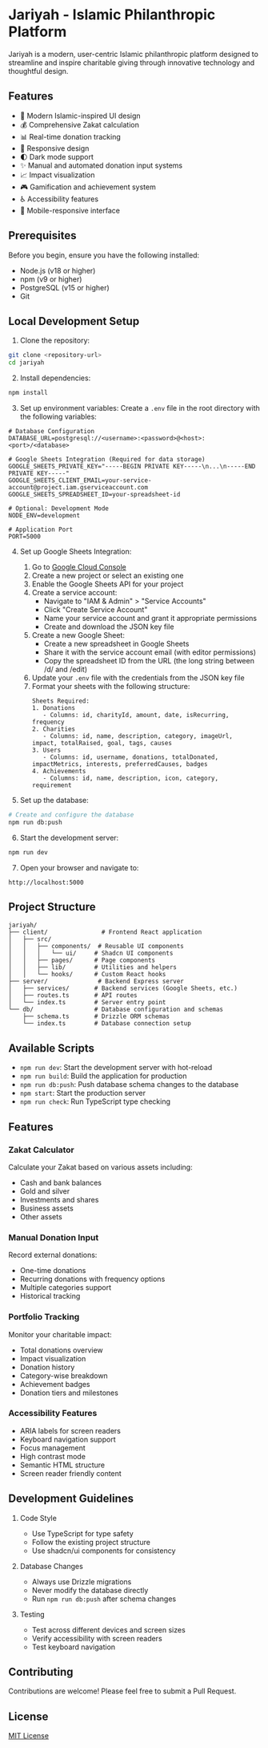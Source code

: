 # Jariyah - Islamic Philanthropic Platform

Jariyah is a modern, user-centric Islamic philanthropic platform designed to streamline and inspire charitable giving through innovative technology and thoughtful design.

## Features

- 🌙 Modern Islamic-inspired UI design
- 💰 Comprehensive Zakat calculation
- 📊 Real-time donation tracking
- 📱 Responsive design
- 🌓 Dark mode support
- ✨ Manual and automated donation input systems
- 📈 Impact visualization
- 🎮 Gamification and achievement system
- ♿ Accessibility features
- 📱 Mobile-responsive interface

## Prerequisites

Before you begin, ensure you have the following installed:
- Node.js (v18 or higher)
- npm (v9 or higher)
- PostgreSQL (v15 or higher)
- Git

## Local Development Setup

1. Clone the repository:
```bash
git clone <repository-url>
cd jariyah
```

2. Install dependencies:
```bash
npm install
```

3. Set up environment variables:
Create a `.env` file in the root directory with the following variables:
```env
# Database Configuration
DATABASE_URL=postgresql://<username>:<password>@<host>:<port>/<database>

# Google Sheets Integration (Required for data storage)
GOOGLE_SHEETS_PRIVATE_KEY="-----BEGIN PRIVATE KEY-----\n...\n-----END PRIVATE KEY-----"
GOOGLE_SHEETS_CLIENT_EMAIL=your-service-account@project.iam.gserviceaccount.com
GOOGLE_SHEETS_SPREADSHEET_ID=your-spreadsheet-id

# Optional: Development Mode
NODE_ENV=development

# Application Port
PORT=5000
```

4. Set up Google Sheets Integration:
   1. Go to [Google Cloud Console](https://console.cloud.google.com)
   2. Create a new project or select an existing one
   3. Enable the Google Sheets API for your project
   4. Create a service account:
      - Navigate to "IAM & Admin" > "Service Accounts"
      - Click "Create Service Account"
      - Name your service account and grant it appropriate permissions
      - Create and download the JSON key file
   5. Create a new Google Sheet:
      - Create a new spreadsheet in Google Sheets
      - Share it with the service account email (with editor permissions)
      - Copy the spreadsheet ID from the URL (the long string between /d/ and /edit)
   6. Update your `.env` file with the credentials from the JSON key file
   7. Format your sheets with the following structure:
      ```
      Sheets Required:
      1. Donations
         - Columns: id, charityId, amount, date, isRecurring, frequency
      2. Charities
         - Columns: id, name, description, category, imageUrl, impact, totalRaised, goal, tags, causes
      3. Users
         - Columns: id, username, donations, totalDonated, impactMetrics, interests, preferredCauses, badges
      4. Achievements
         - Columns: id, name, description, icon, category, requirement
      ```

5. Set up the database:
```bash
# Create and configure the database
npm run db:push
```

6. Start the development server:
```bash
npm run dev
```

7. Open your browser and navigate to:
```
http://localhost:5000
```

## Project Structure

```
jariyah/
├── client/               # Frontend React application
│   ├── src/
│   │   ├── components/  # Reusable UI components
│   │   │   └── ui/     # Shadcn UI components
│   │   ├── pages/      # Page components
│   │   ├── lib/        # Utilities and helpers
│   │   └── hooks/      # Custom React hooks
├── server/              # Backend Express server
│   ├── services/       # Backend services (Google Sheets, etc.)
│   ├── routes.ts       # API routes
│   └── index.ts        # Server entry point
└── db/                 # Database configuration and schemas
    ├── schema.ts       # Drizzle ORM schemas
    └── index.ts        # Database connection setup
```

## Available Scripts

- `npm run dev`: Start the development server with hot-reload
- `npm run build`: Build the application for production
- `npm run db:push`: Push database schema changes to the database
- `npm start`: Start the production server
- `npm run check`: Run TypeScript type checking

## Features

### Zakat Calculator
Calculate your Zakat based on various assets including:
- Cash and bank balances
- Gold and silver
- Investments and shares
- Business assets
- Other assets

### Manual Donation Input
Record external donations:
- One-time donations
- Recurring donations with frequency options
- Multiple categories support
- Historical tracking

### Portfolio Tracking
Monitor your charitable impact:
- Total donations overview
- Impact visualization
- Donation history
- Category-wise breakdown
- Achievement badges
- Donation tiers and milestones

### Accessibility Features
- ARIA labels for screen readers
- Keyboard navigation support
- Focus management
- High contrast mode
- Semantic HTML structure
- Screen reader friendly content

## Development Guidelines

1. Code Style
   - Use TypeScript for type safety
   - Follow the existing project structure
   - Use shadcn/ui components for consistency

2. Database Changes
   - Always use Drizzle migrations
   - Never modify the database directly
   - Run `npm run db:push` after schema changes

3. Testing
   - Test across different devices and screen sizes
   - Verify accessibility with screen readers
   - Test keyboard navigation

## Contributing

Contributions are welcome! Please feel free to submit a Pull Request.

## License

[MIT License](LICENSE)